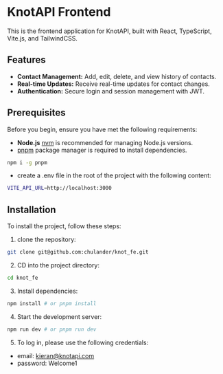 # KnotAPI Frontend

This is the frontend application for KnotAPI, built with React, TypeScript, Vite.js, and TailwindCSS.

## Features

- **Contact Management:** Add, edit, delete, and view history of contacts.
- **Real-time Updates:** Receive real-time updates for contact changes.
- **Authentication:** Secure login and session management with JWT.

## Prerequisites

Before you begin, ensure you have met the following requirements:

- **Node.js** [nvm](https://github.com/nvm-sh/nvm) is recommended for managing Node.js versions.
- [pnpm](https://pnpm.io/) package manager is required to install dependencies.

```bash
npm i -g pnpm
```

- create a .env file in the root of the project with the following content:

```bash
VITE_API_URL=http://localhost:3000
```

## Installation

To install the project, follow these steps:

1. clone the repository:

```bash
git clone git@github.com:chulander/knot_fe.git
```

2. CD into the project directory:

```bash
cd knot_fe
```

3. Install dependencies:

```bash
npm install # or pnpm install
```

4. Start the development server:

```bash
npm run dev # or pnpm run dev
```

5. To log in, please use the following credentials:

- email: kieran@knotapi.com
- password: Welcome1
